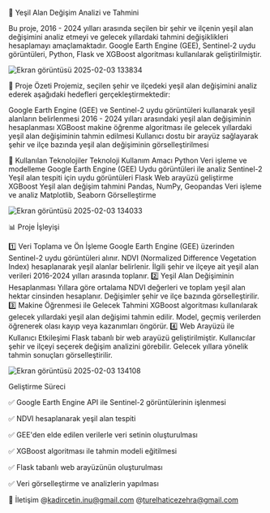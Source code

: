 🌿 Yeşil Alan Değişim Analizi ve Tahmini

Bu proje, 2016 - 2024 yılları arasında seçilen bir şehir ve ilçenin yeşil alan değişimini analiz etmeyi ve gelecek yıllardaki tahmini değişiklikleri hesaplamayı amaçlamaktadır. Google Earth Engine (GEE), Sentinel-2 uydu görüntüleri, Python, Flask ve XGBoost algoritması kullanılarak geliştirilmiştir.

![Ekran görüntüsü 2025-02-03 133834](https://github.com/user-attachments/assets/9ffad71c-28ad-401e-b90d-c9ea545edee1)

🚀 Proje Özeti
Projemiz, seçilen şehir ve ilçedeki yeşil alan değişimini analiz ederek aşağıdaki hedefleri gerçekleştirmektedir:

Google Earth Engine (GEE) ve Sentinel-2 uydu görüntüleri kullanarak yeşil alanların belirlenmesi
2016 - 2024 yılları arasındaki yeşil alan değişiminin hesaplanması
XGBoost makine öğrenme algoritması ile gelecek yıllardaki yeşil alan değişiminin tahmin edilmesi
Kullanıcı dostu bir arayüz sağlayarak şehir ve ilçe bazında yeşil alan değişiminin görselleştirilmesi

📌 Kullanılan Teknolojiler
Teknoloji	Kullanım Amacı
Python	Veri işleme ve modelleme
Google Earth Engine (GEE)	Uydu görüntüleri ile analiz
Sentinel-2	Yeşil alan tespiti için uydu görüntüleri
Flask	Web arayüzü geliştirme
XGBoost	Yeşil alan değişim tahmini
Pandas, NumPy, Geopandas	Veri işleme ve analiz
Matplotlib, Seaborn	Görselleştirme

![Ekran görüntüsü 2025-02-03 134033](https://github.com/user-attachments/assets/0882a74e-5105-4cc7-8257-20756eccf957)

📊 Proje İşleyişi

1️⃣ Veri Toplama ve Ön İşleme
Google Earth Engine (GEE) üzerinden Sentinel-2 uydu görüntüleri alınır.
NDVI (Normalized Difference Vegetation Index) hesaplanarak yeşil alanlar belirlenir.
İlgili şehir ve ilçeye ait yeşil alan verileri 2016-2024 yılları arasında toplanır.
2️⃣ Yeşil Alan Değişiminin Hesaplanması
Yıllara göre ortalama NDVI değerleri ve toplam yeşil alan hektar cinsinden hesaplanır.
Değişimler şehir ve ilçe bazında görselleştirilir.
3️⃣ Makine Öğrenmesi ile Gelecek Tahmini
XGBoost algoritması kullanılarak gelecek yıllardaki yeşil alan değişimi tahmin edilir.
Model, geçmiş verilerden öğrenerek olası kayıp veya kazanımları öngörür.
4️⃣ Web Arayüzü ile Kullanıcı Etkileşimi
Flask tabanlı bir web arayüzü geliştirilmiştir.
Kullanıcılar şehir ve ilçeyi seçerek değişim analizini görebilir.
Gelecek yıllara yönelik tahmin sonuçları görselleştirilir.

![Ekran görüntüsü 2025-02-03 134108](https://github.com/user-attachments/assets/1c12125a-2be6-4022-bdd6-d265d49ff69d)

Geliştirme Süreci

✅ Google Earth Engine API ile Sentinel-2 görüntülerinin işlenmesi

✅ NDVI hesaplanarak yeşil alan tespiti

✅ GEE'den elde edilen verilerle veri setinin oluşturulması

✅ XGBoost algoritması ile tahmin modeli eğitilmesi

✅ Flask tabanlı web arayüzünün oluşturulması

✅ Veri görselleştirme ve analizlerin yapılması

📩 İletişim
@kadircetin.inu@gmail.com @turelhaticezehra@gmail.com


